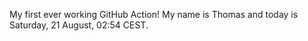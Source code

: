 My first ever working GitHub Action!
My name is Thomas and today is Saturday, 21 August, 02:54 CEST. 
